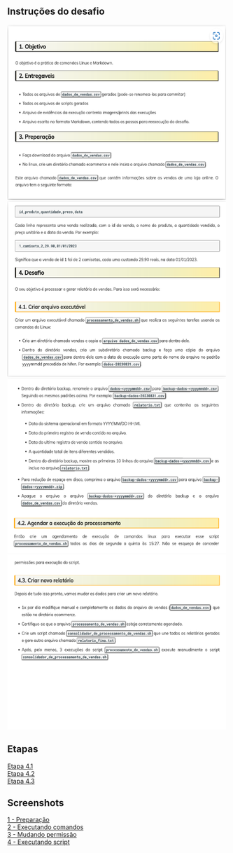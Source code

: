 ## Instruções do desafio
<img src="./instructions/1.png" alt="picture" width="500" height="400"> <img src="./instructions/2.png" alt="picture" width="500" height="400">
<img src="./instructions/3.png" alt="picture" width="500" height="400"> <img src="./instructions/4.png" alt="picture" width="500" height="400">

## Etapas  
[Etapa 4.1](./etapa-4.1)  
[Etapa 4.2](./screenshots/5-agendamento.png)  
[Etapa 4.3](./etapa-4.3)  

## Screenshots
[1 - Preparação](./screenshots/1-preparacao.png)  
[2 - Executando comandos](./screenshots/2-executando-comandos.png)  
[3 - Mudando permissão](./screenshots/3-mudando-permissao.png)  
[4 - Executando script](./screenshots/4-executando-script.png)  



